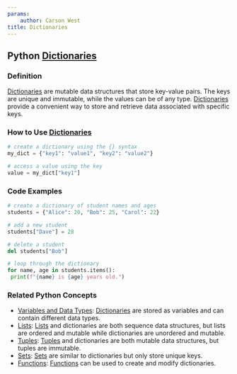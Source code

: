 ```yaml
---
params:
	author: Carson West
title: Dictionaries
--- 
```

## Python [Dictionaries](./../dictionaries/)

### Definition
 [Dictionaries](./../dictionaries/) are mutable data structures that store key-value pairs. The keys are unique and immutable, while the values can be of any type. [Dictionaries](./../dictionaries/) provide a convenient way to store and retrieve data associated with specific keys.

### How to Use [Dictionaries](./../dictionaries/)
```python
# create a dictionary using the {} syntax
my_dict = {"key1": "value1", "key2": "value2"}

# access a value using the key
value = my_dict["key1"]
```

### Code Examples
```python
# create a dictionary of student names and ages
students = {"Alice": 20, "Bob": 25, "Carol": 22}

# add a new student
students["Dave"] = 28

# delete a student
del students["Bob"]

# loop through the dictionary
for name, age in students.items():
 print(f"{name} is {age} years old.")
```

### Related Python Concepts

- [Variables and Data Types](./../variables-and-data-types/): [Dictionaries](./../dictionaries/) are stored as variables and can contain different data types.
- [Lists](./../lists/): [Lists](./../lists/) and dictionaries are both sequence data structures, but lists are ordered and mutable while dictionaries are unordered and mutable.
- [Tuples](./../tuples/): [Tuples](./../tuples/) and dictionaries are both mutable data structures, but tuples are immutable.
- [Sets](./../sets/): [Sets](./../sets/) are similar to dictionaries but only store unique keys.
- [Functions](./../functions/): [Functions](./../functions/) can be used to create and modify dictionaries.